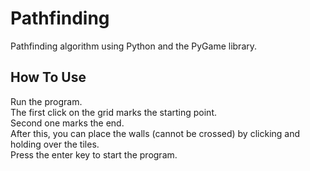 # Pathfinding
Pathfinding algorithm using Python and the PyGame library.

## How To Use  
Run the program.   
The first click on the grid marks the starting point.   
Second one marks the end.   
After this, you can place the walls (cannot be crossed) by clicking and holding over the tiles.  
Press the enter key to start the program.

